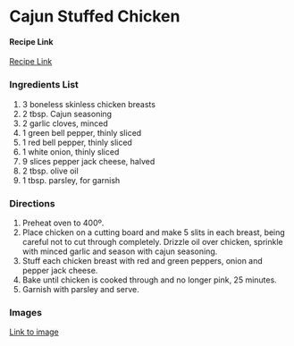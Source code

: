 # Cajun Stuffed Chicken


#### Recipe Link

[Recipe Link](https://www.delish.com/cooking/recipe-ideas/recipes/a55535/healthy-cajun-stuffed-chicken-recipe/)

### Ingredients List

1. 3 boneless skinless chicken breasts
1. 2 tbsp. Cajun seasoning
1. 2 garlic cloves, minced
1. 1 green bell pepper, thinly sliced
1. 1 red bell pepper, thinly sliced
1. 1 white onion, thinly sliced
1. 9 slices pepper jack cheese, halved
1. 2 tbsp. olive oil
1. 1 tbsp. parsley, for garnish

### Directions

1. Preheat oven to 400º.
1. Place chicken on a cutting board and make 5 slits in each breast, being careful not to cut through completely. Drizzle oil over chicken, sprinkle with minced garlic and season with cajun seasoning.
1. Stuff each chicken breast with red and green peppers, onion and pepper jack cheese.
1. Bake until chicken is cooked through and no longer pink, 25 minutes.
1. Garnish with parsley and serve.

### Images

[Link to image](https://hips.hearstapps.com/del.h-cdn.co/assets/17/38/640x959/gallery-1505943483-cajun-hassleback-chicken-bite-pin.jpg)
